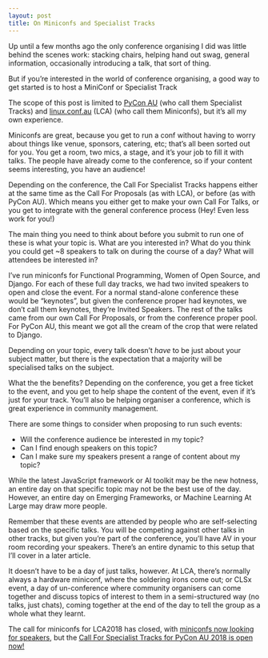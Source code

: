 ```yaml
---
layout: post
title: On Miniconfs and Specialist Tracks
---
```

Up until a few months ago the only conference organising I did was little behind the scenes work: stacking chairs, helping hand out swag, general information, occasionally introducing a talk, that sort of thing. 

But if you’re interested in the world of conference organising, a good way to get started is to host a MiniConf or Specialist Track

The scope of this post is limited to [PyCon AU](http://2018.pycon-au.org) (who call them Specialist Tracks) and [linux.conf.au](https://linux.conf.au/) (LCA) (who call them Miniconfs), but it’s all my own experience. 

Miniconfs are great, because you get to run a conf without having to worry about things like venue, sponsors, catering, etc; that’s all been sorted out for you. You get a room, two mics, a stage, and it’s your job to fill it with talks. The people have already come to the conference, so if your content seems interesting, you have an audience!

Depending on the conference, the Call For Specialist Tracks happens either at the same time as the Call For Proposals (as with LCA), or before (as with PyCon AU). Which means you either get to make your own Call For Talks, or you get to integrate with the general conference process (Hey! Even less work for you!)

The main thing you need to think about before you submit to run one of these is what your topic is. What are you interested in? What do you think you could get ~8 speakers to talk on during the course of a day? What will attendees be interested in?

I’ve run miniconfs for Functional Programming, Women of Open Source, and Django. For each of these full day tracks, we had two invited speakers to open and close the event. For a normal stand-alone conference these would be “keynotes”, but given the conference proper had keynotes, we don’t call them keynotes, they’re Invited Speakers. The rest of the talks came from our own Call For Proposals, or from the conference proper pool. For PyCon AU, this meant we got all the cream of the crop that were related to Django. 

Depending on your topic, every talk doesn’t *have* to be just about your subject matter, but there is the expectation that a majority will be specialised talks on the subject. 

What the the benefits? Depending on the conference, you get a free ticket to the event, and you get to help shape the content of the event, even if it’s just for your track. You’ll also be helping organiser a conference, which is great experience in community management. 

There are some things to consider when proposing to run such events: 
 * Will the conference audience be interested in my topic?
 * Can I find enough speakers on this topic?
 * Can I make sure my speakers present a range of content about my topic?

While the latest JavaScript framework or AI toolkit may be the new hotness, an entire day on that specific topic may not be the best use of the day. However, an entire day on Emerging Frameworks, or Machine Learning At Large may draw more people. 

Remember that these events are attended by people who are self-selecting based on the specific talks. You will be competing against other talks in other tracks, but given you’re part of the conference, you’ll have AV in your room recording your speakers. There’s an entire dynamic to this setup that I’ll cover in a later article. 

It doesn’t have to be a day of just talks, however. At LCA, there’s normally always a hardware miniconf, where the soldering irons come out; or CLSx event, a day of un-conference where community organisers can come together and discuss topics of interest to them in a semi-structured way (no talks, just chats), coming together at the end of the day to tell the group as a whole what they learnt. 

The call for miniconfs for LCA2018 has closed, with [miniconfs now looking for speakers](https://linux.conf.au/programme/miniconfs/), but the [Call For Specialist Tracks for PyCon AU 2018 is open now!](http://2018.pycon-au.org/news/cfst-open/)


